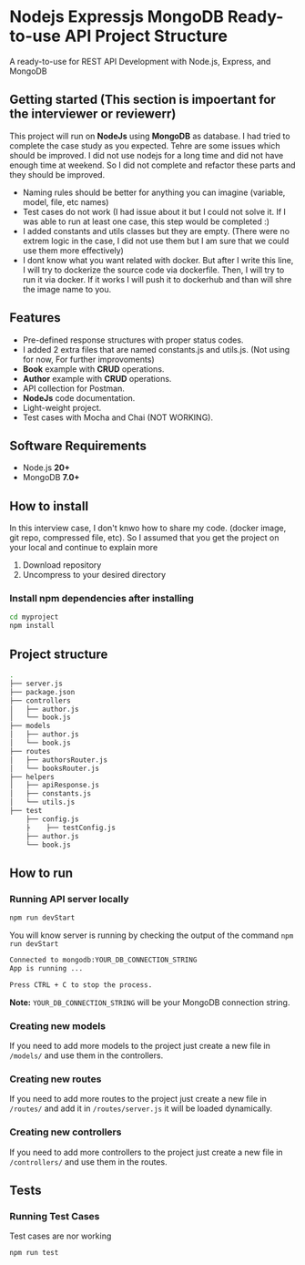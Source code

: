 # Nodejs Expressjs MongoDB Ready-to-use API Project Structure

A ready-to-use for REST API Development with Node.js, Express, and MongoDB

## Getting started (This section is impoertant for the interviewer or reviewerr)

This project will run on **NodeJs** using **MongoDB** as database. I had tried to complete the case study as you expected.
Tehre are some issues which should be improved. 
I did not use nodejs for a long time and did not have enough time at weekend. 
So I did not complete and refactor these parts and they should be improved. 
- Naming rules should be better for anything you can imagine (variable, model, file, etc names)
- Test cases do not work (I had issue about it but I could not solve it. If I was able to run at least one case, this step would be completed :)
- I added constants and utils classes but they are empty. (There were no extrem logic in the case, I did not use them but I am sure that we could use them more effectively)
- I dont know what you want related with docker. But after I write this line, I will try to dockerize the source code via dockerfile. Then, I will try to run it via docker. If it works I will push it to dockerhub and than will shre the image name to you.

## Features

- Pre-defined response structures with proper status codes.
- I added 2 extra files that are named constants.js and utils.js. (Not using for now, For further improvoments)
- **Book** example with **CRUD** operations.
- **Author** example with **CRUD** operations.
- API collection for Postman.
- **NodeJs** code documentation.
- Light-weight project.
- Test cases with Mocha and Chai (NOT WORKING).

## Software Requirements

- Node.js **20+**
- MongoDB **7.0+**

## How to install

In this interview case, I don't knwo how to share my code. (docker image, git repo, compressed file, etc). 
So I assumed that you get the project on your local and continue to explain more
1.  Download repository
2.  Uncompress to your desired directory

### Install npm dependencies after installing

```bash
cd myproject
npm install
```


## Project structure

```sh
.
├── server.js
├── package.json
├── controllers
│   ├── author.js
│   └── book.js
├── models
│   ├── author.js
│   └── book.js
├── routes
│   ├── authorsRouter.js
│   └── booksRouter.js
├── helpers
│   ├── apiResponse.js
│   ├── constants.js
│   └── utils.js
├── test
    ├── config.js
    ├    ├── testConfig.js
    ├── author.js
    └── book.js

```

## How to run

### Running API server locally

```bash
npm run devStart
```

You will know server is running by checking the output of the command `npm run devStart`

```bash
Connected to mongodb:YOUR_DB_CONNECTION_STRING
App is running ...

Press CTRL + C to stop the process.
```

**Note:** `YOUR_DB_CONNECTION_STRING` will be your MongoDB connection string.

### Creating new models

If you need to add more models to the project just create a new file in `/models/` and use them in the controllers.

### Creating new routes

If you need to add more routes to the project just create a new file in `/routes/` and add it in `/routes/server.js` it will be loaded dynamically.

### Creating new controllers

If you need to add more controllers to the project just create a new file in `/controllers/` and use them in the routes.

## Tests

### Running Test Cases

Test cases are nor working
```bash
npm run test
```